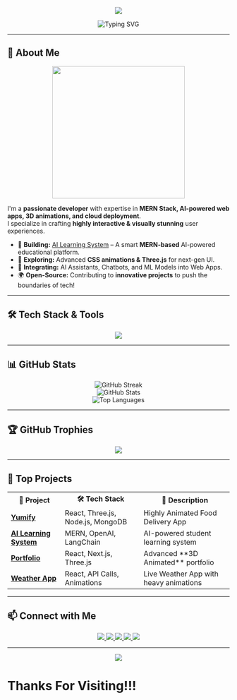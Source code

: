 <p align="center">
  <img src="https://capsule-render.vercel.app/api?type=waving&color=0:00FFFF,50:8A2BE2,100:FF6B6B&height=200&section=header&text=Hi%20there,%20I'm%20Anas%20Khan!%20👋&fontSize=40&fontColor=ffffff&animation=fadeIn" />
</p>

<p align="center">
  <img 
    src="https://readme-typing-svg.herokuapp.com?font=Fira+Code&size=22&pause=1000&color=FF6B6B&center=true&width=900&lines=MERN+Stack+Developer+%7C+AI+Enthusiast+%7C+Open-Source+Contributor;Passionate+about+Interactive+Web+Apps;Always+learning+and+building!+🚀" 
    alt="Typing SVG" 
  />
</p>


---

## 🚀 About Me  

<p align="center">
  <img src="https://media.giphy.com/media/QTfX9Ejfra3ZmNxh6B/giphy.gif" width="300px"/>
</p>

I'm a **passionate developer** with expertise in **MERN Stack, AI-powered web apps, 3D animations, and cloud deployment**.  
I specialize in crafting **highly interactive & visually stunning** user experiences.  

- 🚀 **Building:** [AI Learning System](#) – A smart **MERN-based** AI-powered educational platform.  
- 🎨 **Exploring:** Advanced **CSS animations & Three.js** for next-gen UI.  
- 🤖 **Integrating:** AI Assistants, Chatbots, and ML Models into Web Apps.  
- 🌍 **Open-Source:** Contributing to **innovative projects** to push the boundaries of tech!  

---

## 🛠 Tech Stack & Tools  

<p align="center">
  <img src="https://skillicons.dev/icons?i=js,react,redux,nextjs,nodejs,express,mongodb,git,github,tailwind,figma,docker,aws,vercel,linux" />
</p>

---

## 📊 GitHub Stats  

<p align="center">
  <img src="https://github-readme-streak-stats.herokuapp.com/?user=Anaskhan78602&theme=tokyonight" alt="GitHub Streak" />
  <br/>
  <img src="https://github-readme-stats.vercel.app/api?username=Anaskhan78602&show_icons=true&theme=tokyonight" alt="GitHub Stats" />
  <br/>
  <img src="https://github-readme-stats.vercel.app/api/top-langs/?username=Anaskhan78602&layout=compact&theme=tokyonight" alt="Top Languages" />
</p>

---

## 🏆 GitHub Trophies  
<p align="center">
  <img src="https://github-profile-trophy.vercel.app/?username=anaskhan78602&theme=radical&no-frame=false&no-bg=true&margin-w=4" />
</p>

---

## 🚀 **Top Projects**  

<p align="center">
  <table>
    <tr>
      <th>🚀 Project</th>
      <th>🛠 Tech Stack</th>
      <th>📌 Description</th>
    </tr>
    <tr>
      <td><strong><a href="https://yumify-food-delivery.netlify.app/">Yumify</a></strong></td>
      <td>React, Three.js, Node.js, MongoDB</td>
      <td>Highly Animated Food Delivery App</td>
    </tr>
    <tr>
      <td><strong><a href="#">AI Learning System</a></strong></td>
      <td>MERN, OpenAI, LangChain</td>
      <td>AI-powered student learning system</td>
    </tr>
    <tr>
      <td><strong><a href="https://portfolio-anas-eight.vercel.app/">Portfolio</a></strong></td>
      <td>React, Next.js, Three.js</td>
      <td>Advanced **3D Animated** portfolio</td>
    </tr>
    <tr>
      <td><strong><a href="#">Weather App</a></strong></td>
      <td>React, API Calls, Animations</td>
      <td>Live Weather App with heavy animations</td>
    </tr>
  </table>
</p>

---

## 📫 Connect with Me  

<p align="center">
  <a href="https://portfolio-anas-eight.vercel.app/">
    <img src="https://img.shields.io/badge/Portfolio-%23000000.svg?&style=for-the-badge&logo=vercel&logoColor=white" onmouseover="this.style.transform='scale(1.1)';" onmouseout="this.style.transform='scale(1)';"/>
  </a>
  <a href="mailto:anasxaerospace@gmail.com">
    <img src="https://img.shields.io/badge/Email-%23D14836.svg?&style=for-the-badge&logo=gmail&logoColor=white" onmouseover="this.style.transform='scale(1.1)';" onmouseout="this.style.transform='scale(1)';"/>
  </a>
  <a href="https://www.linkedin.com/in/anas-khan-751351244/">
    <img src="https://img.shields.io/badge/LinkedIn-%230077B5.svg?&style=for-the-badge&logo=linkedin&logoColor=white" onmouseover="this.style.transform='scale(1.1)';" onmouseout="this.style.transform='scale(1)';"/>
  </a>
  <a href="https://github.com/Anaskhan78602">
    <img src="https://img.shields.io/badge/GitHub-%23121011.svg?&style=for-the-badge&logo=github&logoColor=white" onmouseover="this.style.transform='scale(1.1)';" onmouseout="this.style.transform='scale(1)';"/>
  </a>
  <a href="https://leetcode.com/u/anasxaerospace/">
    <img src="https://img.shields.io/badge/LeetCode-%23FFA116.svg?&style=for-the-badge&logo=leetcode&logoColor=white" onmouseover="this.style.transform='scale(1.1)';" onmouseout="this.style.transform='scale(1)';"/>
  </a>
</p>

---

<p align="center">
  <img src="https://capsule-render.vercel.app/api?type=waving&color=0:00FFFF,50:8A2BE2,100:00FF66&height=200&section=footer&text=✨%20Code,%20Build,%20Innovate!%20🚀&fontSize=40&fontColor=ffffff&animation=fadeIn"/>
</p>

<h1>Thanks For Visiting!!!</h1>
